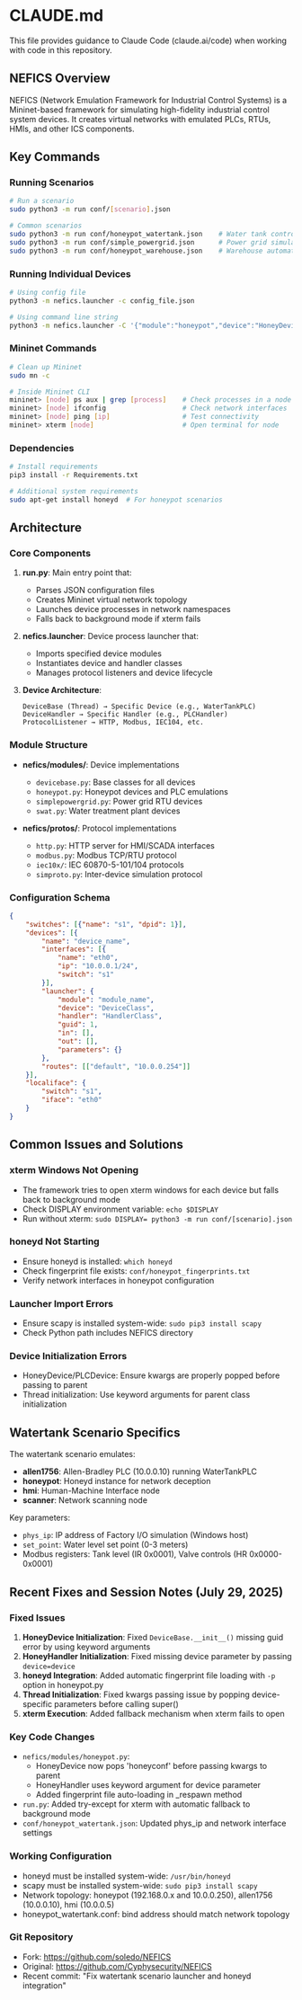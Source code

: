 # CLAUDE.md

This file provides guidance to Claude Code (claude.ai/code) when working with code in this repository.

## NEFICS Overview

NEFICS (Network Emulation Framework for Industrial Control Systems) is a Mininet-based framework for simulating high-fidelity industrial control system devices. It creates virtual networks with emulated PLCs, RTUs, HMIs, and other ICS components.

## Key Commands

### Running Scenarios
```bash
# Run a scenario
sudo python3 -m run conf/[scenario].json

# Common scenarios
sudo python3 -m run conf/honeypot_watertank.json    # Water tank control system
sudo python3 -m run conf/simple_powergrid.json      # Power grid simulation
sudo python3 -m run conf/honeypot_warehouse.json    # Warehouse automation
```

### Running Individual Devices
```bash
# Using config file
python3 -m nefics.launcher -c config_file.json

# Using command line string
python3 -m nefics.launcher -C '{"module":"honeypot","device":"HoneyDevice","handler":"HoneyHandler","guid":1,"in":[],"out":[],"parameters":{"honeyconf":"conf/honeypot_watertank.conf"}}'
```

### Mininet Commands
```bash
# Clean up Mininet
sudo mn -c

# Inside Mininet CLI
mininet> [node] ps aux | grep [process]    # Check processes in a node
mininet> [node] ifconfig                   # Check network interfaces
mininet> [node] ping [ip]                  # Test connectivity
mininet> xterm [node]                      # Open terminal for node
```

### Dependencies
```bash
# Install requirements
pip3 install -r Requirements.txt

# Additional system requirements
sudo apt-get install honeyd  # For honeypot scenarios
```

## Architecture

### Core Components

1. **run.py**: Main entry point that:
   - Parses JSON configuration files
   - Creates Mininet virtual network topology
   - Launches device processes in network namespaces
   - Falls back to background mode if xterm fails

2. **nefics.launcher**: Device process launcher that:
   - Imports specified device modules
   - Instantiates device and handler classes
   - Manages protocol listeners and device lifecycle

3. **Device Architecture**:
   ```
   DeviceBase (Thread) → Specific Device (e.g., WaterTankPLC)
   DeviceHandler → Specific Handler (e.g., PLCHandler)
   ProtocolListener → HTTP, Modbus, IEC104, etc.
   ```

### Module Structure

- **nefics/modules/**: Device implementations
  - `devicebase.py`: Base classes for all devices
  - `honeypot.py`: Honeypot devices and PLC emulations
  - `simplepowergrid.py`: Power grid RTU devices
  - `swat.py`: Water treatment plant devices

- **nefics/protos/**: Protocol implementations
  - `http.py`: HTTP server for HMI/SCADA interfaces
  - `modbus.py`: Modbus TCP/RTU protocol
  - `iec10x/`: IEC 60870-5-101/104 protocols
  - `simproto.py`: Inter-device simulation protocol

### Configuration Schema

```json
{
    "switches": [{"name": "s1", "dpid": 1}],
    "devices": [{
        "name": "device_name",
        "interfaces": [{
            "name": "eth0",
            "ip": "10.0.0.1/24",
            "switch": "s1"
        }],
        "launcher": {
            "module": "module_name",
            "device": "DeviceClass",
            "handler": "HandlerClass",
            "guid": 1,
            "in": [],
            "out": [],
            "parameters": {}
        },
        "routes": [["default", "10.0.0.254"]]
    }],
    "localiface": {
        "switch": "s1",
        "iface": "eth0"
    }
}
```

## Common Issues and Solutions

### xterm Windows Not Opening
- The framework tries to open xterm windows for each device but falls back to background mode
- Check DISPLAY environment variable: `echo $DISPLAY`
- Run without xterm: `sudo DISPLAY= python3 -m run conf/[scenario].json`

### honeyd Not Starting
- Ensure honeyd is installed: `which honeyd`
- Check fingerprint file exists: `conf/honeypot_fingerprints.txt`
- Verify network interfaces in honeypot configuration

### Launcher Import Errors
- Ensure scapy is installed system-wide: `sudo pip3 install scapy`
- Check Python path includes NEFICS directory

### Device Initialization Errors
- HoneyDevice/PLCDevice: Ensure kwargs are properly popped before passing to parent
- Thread initialization: Use keyword arguments for parent class initialization

## Watertank Scenario Specifics

The watertank scenario emulates:
- **allen1756**: Allen-Bradley PLC (10.0.0.10) running WaterTankPLC
- **honeypot**: Honeyd instance for network deception
- **hmi**: Human-Machine Interface node
- **scanner**: Network scanning node

Key parameters:
- `phys_ip`: IP address of Factory I/O simulation (Windows host)
- `set_point`: Water level set point (0-3 meters)
- Modbus registers: Tank level (IR 0x0001), Valve controls (HR 0x0000-0x0001)

## Recent Fixes and Session Notes (July 29, 2025)

### Fixed Issues
1. **HoneyDevice Initialization**: Fixed `DeviceBase.__init__()` missing guid error by using keyword arguments
2. **HoneyHandler Initialization**: Fixed missing device parameter by passing `device=device`
3. **honeyd Integration**: Added automatic fingerprint file loading with `-p` option in honeypot.py
4. **Thread Initialization**: Fixed kwargs passing issue by popping device-specific parameters before calling super()
5. **xterm Execution**: Added fallback mechanism when xterm fails to open

### Key Code Changes
- `nefics/modules/honeypot.py`: 
  - HoneyDevice now pops 'honeyconf' before passing kwargs to parent
  - HoneyHandler uses keyword argument for device parameter
  - Added fingerprint file auto-loading in _respawn method
- `run.py`: Added try-except for xterm with automatic fallback to background mode
- `conf/honeypot_watertank.json`: Updated phys_ip and network interface settings

### Working Configuration
- honeyd must be installed system-wide: `/usr/bin/honeyd`
- scapy must be installed system-wide: `sudo pip3 install scapy`
- Network topology: honeypot (192.168.0.x and 10.0.0.250), allen1756 (10.0.0.10), hmi (10.0.0.5)
- honeypot_watertank.conf: bind address should match network topology

### Git Repository
- Fork: https://github.com/soledo/NEFICS
- Original: https://github.com/Cyphysecurity/NEFICS
- Recent commit: "Fix watertank scenario launcher and honeyd integration"